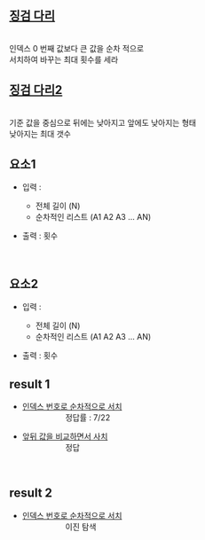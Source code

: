 
## [징검 다리](https://softeer.ai/practice/info.do?idx=1&eid=390)

<br/> 인덱스 0 번째 값보다 큰 값을 순차 적으로
<br/> 서치하여 바꾸는 최대 횟수를 세라

## [징검 다리2](https://softeer.ai/practice/info.do?idx=1&eid=393)

<br/> 기준 값을 중심으로 뒤에는 낮아지고 앞에도 낮아지는 형태
<br/> 낮아지는 최대 갯수

## 요소1

- 입력 : 
    * 전체 길이 (N)
    * 순차적인 리스트 (A1 A2 A3 ... AN)

- 출력 : 횟수
<br/>

## 요소2

- 입력 : 
    * 전체 길이 (N)
    * 순차적인 리스트 (A1 A2 A3 ... AN)

- 출력 : 횟수

## result 1

- [인덱스 번호로 순차적으로 서치](/newSteppingStone/newSteppingStone.py)
    <br/>ㅤㅤㅤㅤㅤㅤ정답률 : 7/22

- [앞뒤 값을 비교하면서 사치](/newSteppingStone/result.py)
    <br/>ㅤㅤㅤㅤㅤㅤ정답

<br/>

## result 2

- [인덱스 번호로 순차적으로 서치](/newSteppingStone/sndNewSteppingStone.py)
    <br/>ㅤㅤㅤㅤㅤㅤ이진 탐색